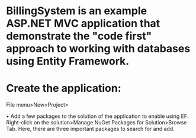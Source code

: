 # BillingSystem is an example ASP.NET MVC application that demonstrate the "code first" approach to working with databases using Entity Framework.
# Create the application:
File menu>New>Project>


•	Add a few packages to the solution of the application to enable using EF. Right-click on the solution>Manage NuGet Packages for Solution>Browse Tab. Here, there are three important packages to search for and add.
